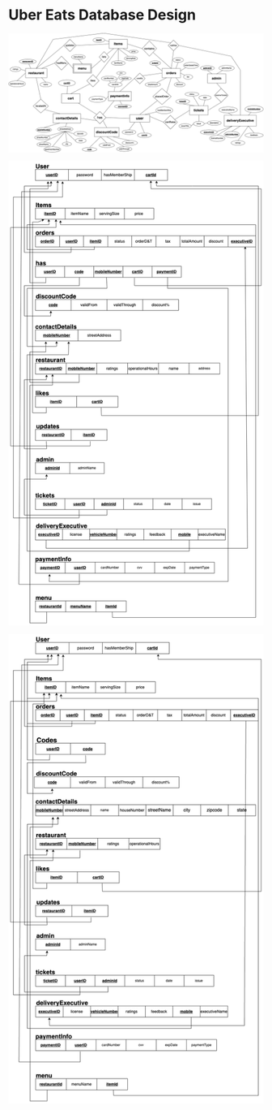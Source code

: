 # Uber Eats Database Design

![er diagram of the uber eats system design](/src/ER.png)

![intial relational schema of uber eats ](/src/schema.png)

![updated relational schema of uber eats ](/src/updated_schema.png)